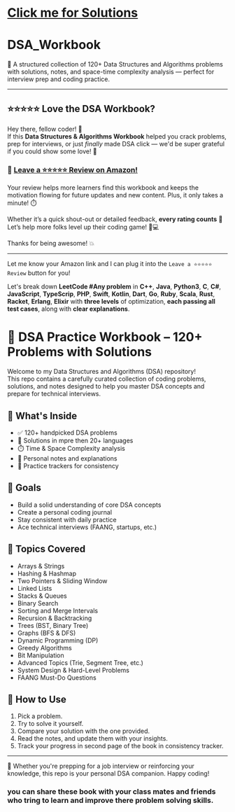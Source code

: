 
# [Click me for Solutions](https://github.com/KC301/DSA_Workbook/tree/main/Solutions)

# DSA_Workbook
📘 A structured collection of 120+ Data Structures and Algorithms problems with solutions, notes, and space-time complexity analysis — perfect for interview prep and coding practice.

---

## ⭐️⭐️⭐️⭐️⭐️ Love the DSA Workbook?

Hey there, fellow coder! 👋  
If this **Data Structures & Algorithms Workbook** helped you crack problems, prep for interviews, or just *finally* made DSA click — we'd be super grateful if you could show some love! 💛

### 📢 [Leave a ⭐⭐⭐⭐⭐ Review on Amazon!](#)

Your review helps more learners find this workbook and keeps the motivation flowing for future updates and new content. Plus, it only takes a minute! ⏱️

Whether it’s a quick shout-out or detailed feedback, **every rating counts** 🙌  
Let’s help more folks level up their coding game! 🚀💻

Thanks for being awesome! 💥

---

Let me know your Amazon link and I can plug it into the `Leave a ⭐⭐⭐⭐⭐ Review` button for you!

Let's break down **LeetCode #Any problem** in **C++**, **Java**, **Python3**, **C**, **C#**, **JavaScript**, **TypeScrip**, **PHP**, **Swift**, **Kotlin**, **Dart**, **Go**, **Ruby**, **Scala**, **Rust**, **Racket**, **Erlang**, **Elixir** with **three levels** of optimization, **each passing all test cases**, along with **clear explanations**.

# 🧠 DSA Practice Workbook – 120+ Problems with Solutions

Welcome to my Data Structures and Algorithms (DSA) repository!  
This repo contains a carefully curated collection of coding problems, solutions, and notes designed to help you master DSA concepts and prepare for technical interviews.

## 📘 What's Inside

- ✅ 120+ handpicked DSA problems
- 🧩 Solutions in mpre then 20+ languages
- ⏱️ Time & Space Complexity analysis
- 📝 Personal notes and explanations
- 🔁 Practice trackers for consistency


## 🏁 Goals

- Build a solid understanding of core DSA concepts
- Create a personal coding journal
- Stay consistent with daily practice
- Ace technical interviews (FAANG, startups, etc.)

## 🚀 Topics Covered

- Arrays & Strings
- Hashing & Hashmap
- Two Pointers & Sliding Window
- Linked Lists
- Stacks & Queues
- Binary Search
- Sorting and Merge Intervals 
- Recursion & Backtracking
- Trees (BST, Binary Tree)
- Graphs (BFS & DFS)
- Dynamic Programming (DP)
- Greedy Algorithms
- Bit Manipulation
- Advanced Topics (Trie, Segment Tree, etc.)
- System Design & Hard-Level Problems
- FAANG Must-Do Questions

## 📌 How to Use

1. Pick a problem.
2. Try to solve it yourself.
3. Compare your solution with the one provided.
4. Read the notes, and update them with your insights.
5. Track your progress in second page of the book in consistency tracker.

---

🎯 Whether you're prepping for a job interview or reinforcing your knowledge, this repo is your personal DSA companion. Happy coding!

### you can share these book with your class mates and friends who tring to learn and improve there problem solving skills. 